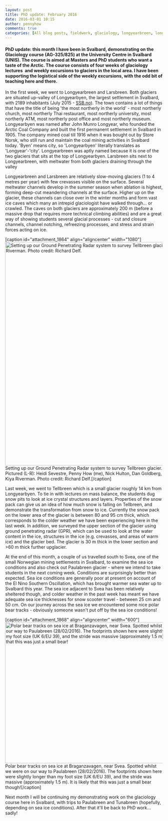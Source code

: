 ```yaml
---
layout: post
title: PhD update: February 2016
date: 2016-03-01 10:15
author: pennyhow
comments: true
categories: [All blog posts, fieldwork, glaciology, longyearbreen, longyearbyen, paulabreen, PhD update, polar bear, Svalbard, teaching, tellbreen, UNIS]
---
```

<h4>PhD update: this month I have been in Svalbard, demonstrating on the Glaciology course (AG-325/825) at the University Centre in Svalbard (UNIS). The course is aimed at Masters and PhD students who want a taste of the Arctic. The course consists of four weeks of glaciology lectures  and weekly excursions to glaciers in the local area. I have been supporting the logistical side of the weekly excursions, with the odd bit of teaching here and there.</h4>

In the first week, we went to Longyearbreen and Larsbreen. Both glaciers are situated up-valley of Longyearbyen, the largest settlement in Svalbard, with 2189 inhabitants (July 2015 - <a href="http://www.ssb.no/en/befolkning/statistikker/befsvalbard/halvaar/2015-09-24" target="blank">SSB.no</a>). The town contains a lot of things that have the title of being 'the most northerly in the world' - most northerly church, most northerly Thai restaurant, most northerly university, most northerly ATM, most northerly post office and most northerly museum. Longyearbyen was named after John Munro Longyear, who founded the Arctic Coal Company and built the first permanent settlement in Svalbard in 1905. The company mined coal till 1916 when it was bought out by Store Norsk, who still run and maintain the coal mining activities in Svalbard today. 'Byen' means city, so 'Longyearbyen' literally translates as 'Longyear'-'city'. Longyearbreen was aptly named because it is one of the two glaciers that sits at the top of Longyearbyen. Larsbreen sits next to Longyearbreen, with meltwater from both glaciers draining through the valley

Longyearbreen and Larsbreen are relatively slow-moving glaciers (1 to 4 metres per year) with few crevasses visible on the surface. Several meltwater channels develop in the summer season when ablation is highest, forming deep-cut meandering channels at the surface. Higher up on the glacier, these channels can close over in the winter months and form vast ice caves which many an intrepid glaciologist have walked through... or crawled. The caves on both glaciers are approximately 200 m (before a massive drop that requires more technical climbing abilities) and are a great way of showing students several glacial processes - cut and closure channels, channel notching, refreezing processes, and stress and strain forces acting on ice.

[caption id="attachment_1864" align="aligncenter" width="1080"]<img class="alignnone size-full wp-image-1864" src="https://pennyhow.files.wordpress.com/2016/03/telllbreen_gpr.jpg" alt="Setting up our Ground Penetrating Radar system to survey Tellbreen glacier. Pictured (L-R): Heidi Sevestre, Penny How (me), Nick Hulton, Dan Goldberg, Kiya Riverman. Photo credit: Richard Delf." width="1080" height="713" /> Setting up our Ground Penetrating Radar system to survey Tellbreen glacier. Pictured (L-R): Heidi Sevestre, Penny How (me), Nick Hulton, Dan Goldberg, Kiya Riverman. Photo credit: Richard Delf.[/caption]

Last week, we went to Tellbreen which is a small glacier roughly 14 km from Longyearbyen. To tie in with lectures on mass balance, the students dug snow pits to look at ice crystal structures and layers. Properties of the snow pack can give us an idea of how much snow is falling on Tellbreen, and demonstrate the transformation from snow to ice. Currently the snow pack on the lower area of the glacier is between 80 and 95 cm thick, which corresponds to the colder weather we have been experiencing here in the last week. In addition, we surveyed the upper section of the glacier using ground penetrating radar (GPR), which can be used to look at the water content in the ice, structures in the ice (e.g. crevasses, and areas of warm ice) and the glacier bed. The glacier is 30 m thick in the lower section and &gt;60 m thick further upglacier.

At the end of this month, a couple of us travelled south to Svea, one of the small Norwegian mining settlements in Svalbard, to examine the sea ice conditions and also check out Paulabreen glacier - where we intend to take students in the next coming week. Conditions are surprisingly better than expected. Sea ice conditions are generally poor at present on account of the El Nino Southern Oscillation, which has brought warmer sea water up to Svalbard this year. The sea ice adjacent to Svea has been relatively sheltered though, and colder weather in the past week has meant we have adequate sea ice thicknesses for snow scooter travel - between 25 cm and 50 cm. On our journey across the sea ice we encountered some nice polar bear tracks - obviously someone wasn't put off by the sea ice conditions!

[caption id="attachment_1868" align="aligncenter" width="600"]<img class="alignnone size-full wp-image-1868" src="https://pennyhow.files.wordpress.com/2016/03/ccukzdzwoae-mz2.jpg" alt="Polar bear tracks on sea ice at Braganzavagen, near Svea. Spotted whilst we were on our way to Paulabreen (28/02/2016). The footprints shown here were slightly longer than my foot size (UK 6/EU 39), and the stride was massive (approximately 1.5 m). It is likely that this was just a small bear!" width="600" height="450" /> Polar bear tracks on sea ice at Braganzavagen, near Svea. Spotted whilst we were on our way to Paulabreen (28/02/2016). The footprints shown here were slightly longer than my foot size (UK 6/EU 39), and the stride was massive (approximately 1.5 m). It is likely that this was just a small bear though![/caption]

Next month I will be continuing my demonstrating work on the glaciology course here in Svalbard, with trips to Paulabreen and Tunabreen (hopefully, depending on sea ice conditions). After that it'll be back to PhD work... sadly!

&nbsp;
